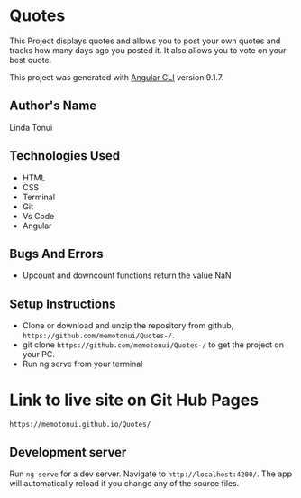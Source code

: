 # Quotes

This Project  displays quotes and allows you to post your own quotes and tracks how many days ago you posted it.
It also allows you to vote on your best quote.

This project was generated with [Angular CLI](https://github.com/angular/angular-cli) version 9.1.7.

## Author's Name
Linda Tonui

## Technologies Used
- HTML
- CSS
- Terminal
- Git
- Vs Code
- Angular

## Bugs And Errors
- Upcount and downcount functions  return the value NaN

## Setup Instructions
- Clone or download and unzip the repository from github, `https://github.com/memotonui/Quotes-/`.
- git clone  `https://github.com/memotonui/Quotes-/` to get the project on your PC.
- Run ng serve from your terminal

# Link to live site on Git Hub Pages
`https://memotonui.github.io/Quotes/`

## Development server

Run `ng serve` for a dev server. Navigate to `http://localhost:4200/`. The app will automatically reload if you change any of the source files.

